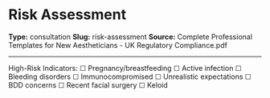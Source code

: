 # Risk Assessment

**Type:** consultation
**Slug:** risk-assessment
**Source:** Complete Professional Templates for New Aestheticians - UK Regulatory Compliance.pdf

---

High-Risk Indicators: ☐ Pregnancy/breastfeeding ☐ Active infection ☐ Bleeding disorders ☐
Immunocompromised ☐ Unrealistic expectations ☐ BDD concerns ☐ Recent facial surgery ☐ Keloid